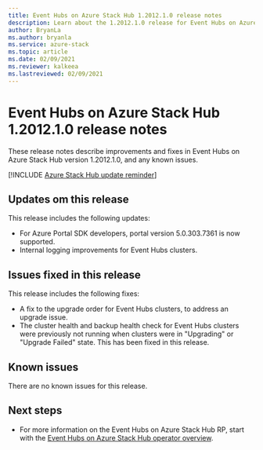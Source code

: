 ```yaml
---
title: Event Hubs on Azure Stack Hub 1.2012.1.0 release notes 
description: Learn about the 1.2012.1.0 release for Event Hubs on Azure Stack Hub, including bug fixes, features, and how to install the update.
author: BryanLa
ms.author: bryanla
ms.service: azure-stack
ms.topic: article
ms.date: 02/09/2021
ms.reviewer: kalkeea
ms.lastreviewed: 02/09/2021
---
```


# Event Hubs on Azure Stack Hub 1.2012.1.0 release notes

These release notes describe improvements and fixes in Event Hubs on Azure Stack Hub version 1.2012.1.0, and any known issues. 

[!INCLUDE [Azure Stack Hub update reminder](../includes/event-hubs-hub-update-banner.md)]

## Updates om this release

This release includes the following updates:

- For Azure Portal SDK developers, portal version 5.0.303.7361 is now supported.
- Internal logging improvements for Event Hubs clusters.

## Issues fixed in this release

This release includes the following fixes:

- A fix to the upgrade order for Event Hubs clusters, to address an upgrade issue.
- The cluster health and backup health check for Event Hubs clusters were previously not running
when clusters were in "Upgrading" or "Upgrade Failed" state. This has been fixed in this release.

## Known issues 

There are no known issues for this release.

## Next steps

- For more information on the Event Hubs on Azure Stack Hub RP, start with the [Event Hubs on Azure Stack Hub operator overview](event-hubs-rp-overview.md).

